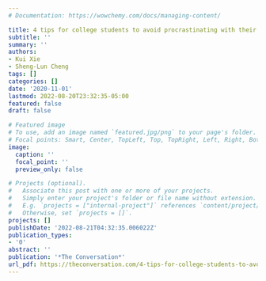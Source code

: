 ```yaml
---
# Documentation: https://wowchemy.com/docs/managing-content/

title: 4 tips for college students to avoid procrastinating with their online work
subtitle: ''
summary: ''
authors:
- Kui Xie
- Sheng-Lun Cheng
tags: []
categories: []
date: '2020-11-01'
lastmod: 2022-08-20T23:32:35-05:00
featured: false
draft: false

# Featured image
# To use, add an image named `featured.jpg/png` to your page's folder.
# Focal points: Smart, Center, TopLeft, Top, TopRight, Left, Right, BottomLeft, Bottom, BottomRight.
image:
  caption: ''
  focal_point: ''
  preview_only: false

# Projects (optional).
#   Associate this post with one or more of your projects.
#   Simply enter your project's folder or file name without extension.
#   E.g. `projects = ["internal-project"]` references `content/project/deep-learning/index.md`.
#   Otherwise, set `projects = []`.
projects: []
publishDate: '2022-08-21T04:32:35.006022Z'
publication_types:
- '0'
abstract: ''
publication: '*The Conversation*'
url_pdf: https://theconversation.com/4-tips-for-college-students-to-avoid-procrastinating-with-their-online-work-148154
---
```

